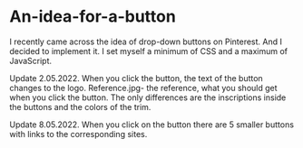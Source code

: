 # An-idea-for-a-button
I recently came across the idea of drop-down buttons on Pinterest. And I decided to implement it. I set myself a minimum of CSS and a maximum of JavaScript.

Update 2.05.2022. When you click the button, the text of the button changes to the logo.
  Reference.jpg- the reference, what you should get when you click the button. The only differences are the inscriptions inside the buttons and the colors of the trim.

Update 8.05.2022. When you click on the button there are 5 smaller buttons with links to the corresponding sites.
